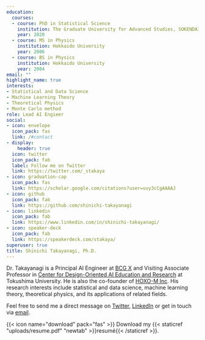 ```yaml
---
education:
  courses:
  - course: PhD in Statistical Science
    institution: The Graduate University for Advanced Studies, SOKENDAI
    year: 2020
  - course: MS in Physics
    institution: Hokkaido University
    year: 2006
  - course: BS in Physics
    institution: Hokkaido University
    year: 2004
email: ""
highlight_name: true
interests:
- Statistical and Data Science
- Machine Learning Theory
- Theoretical Physics
- Monte Carlo method
role: Lead AI Engieer
social:
- icon: envelope
  icon_pack: fas
  link: /#contact
- display:
    header: true
  icon: twitter
  icon_pack: fab
  label: Follow me on Twitter
  link: https://twitter.com/_stakaya
- icon: graduation-cap
  icon_pack: fas
  link: https://scholar.google.com/citations?user=uvy3cCgAAAAJ
- icon: github
  icon_pack: fab
  link: https://github.com/shinichi-takayanagi
- icon: linkedin
  icon_pack: fab
  link: https://www.linkedin.com/in/shinichi-takayanagi/
- icon: speaker-deck
  icon_pack: fab
  link: https://speakerdeck.com/stakaya/
superuser: true
title: Shinichi Takayanagi, Ph.D.
---
```


Dr. Takayanagi is a Principal AI Engineer at [BCG X](https://www.bcg.com/x) and Visiting Associate Professor in [Center for Design-Oriented AI Education and Research](https://www.tokushima-u.ac.jp/ai/about/staff/#wrap) at Tokushima University. He is also the co-founder of [HOXO-M Inc](https://hoxo-m.com/).
His research interests include statistical and data science, machine learning theory, theoretical physics, and its applications of related fields.

Feel free to send me a direct message on [Twitter](https://twitter.com/_stakaya), [LinkedIn](https://www.linkedin.com/in/shinichi-takayanagi/) or get in touch via [email](shinichi.takayanagi@gmail.com).

{{< icon name="download" pack="fas" >}} Download my {{< staticref "uploads/resume.pdf" "newtab" >}}resumé{{< /staticref >}}.
